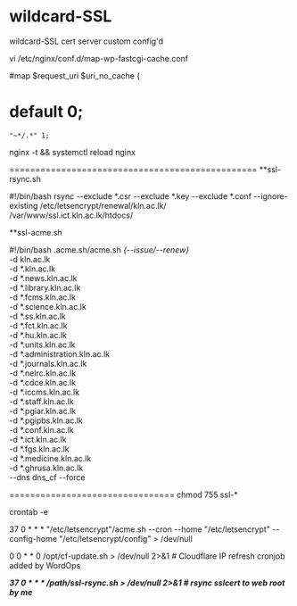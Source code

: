 # wildcard-SSL
wildcard-SSL cert server custom config'd


vi /etc/nginx/conf.d/map-wp-fastcgi-cache.conf

#map $request_uri $uri_no_cache {
#    default 0;

    "~*/.*" 1;
 
nginx -t && systemctl reload nginx

================================================
**ssl-rsync.sh

#!/bin/bash
rsync --exclude *.csr --exclude *.key --exclude *.conf --ignore-existing /etc/letsencrypt/renewal/kln.ac.lk/ /var/www/ssl.ict.kln.ac.lk/htdocs/

**ssl-acme.sh 

#!/bin/bash
.acme.sh/acme.sh _{--issue/--renew}_ \
-d kln.ac.lk \
-d *.kln.ac.lk \
-d *.news.kln.ac.lk \
-d *.library.kln.ac.lk \
-d *.fcms.kln.ac.lk \
-d *.science.kln.ac.lk \
-d *.ss.kln.ac.lk \
-d *.fct.kln.ac.lk \
-d *.hu.kln.ac.lk \
-d *.units.kln.ac.lk \
-d *.administration.kln.ac.lk \
-d *.journals.kln.ac.lk \
-d *.nelrc.kln.ac.lk \
-d *.cdce.kln.ac.lk \
-d *.iccms.kln.ac.lk \
-d *.staff.kln.ac.lk \
-d *.pgiar.kln.ac.lk \
-d *.pgipbs.kln.ac.lk \
-d *.conf.kln.ac.lk \
-d *.ict.kln.ac.lk \
-d *.fgs.kln.ac.lk \
-d *.medicine.kln.ac.lk \
-d *.ghrusa.kln.ac.lk \
--dns dns_cf --force

================================
chmod 755 ssl-*

crontab -e

37 0 * * * "/etc/letsencrypt"/acme.sh --cron --home "/etc/letsencrypt" --config-home "/etc/letsencrypt/config" > /dev/null

0 0 * * 0 /opt/cf-update.sh > /dev/null 2>&1 # Cloudflare IP refresh cronjob added by WordOps

_**37 0 * * * /path/ssl-rsync.sh > /dev/null 2>&1 # rsync sslcert to web root by me**_

